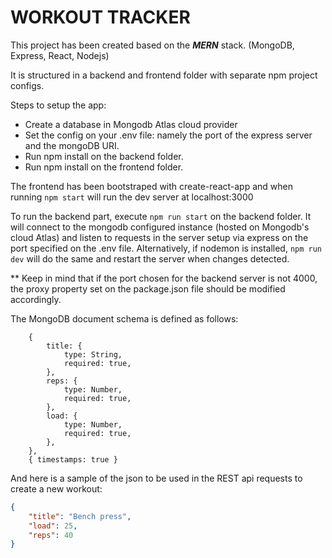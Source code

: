 # WORKOUT TRACKER

This project has been created based on the ***MERN*** stack. (MongoDB, Express, React, Nodejs)

It is structured in a backend and frontend folder with separate npm project configs.

Steps to setup the app:

 - Create a database in Mongodb Atlas cloud provider
 - Set the config on your .env file: namely the port of the express server and the mongoDB URI.
 - Run npm install on the backend folder.
 - Run npm install on the frontend folder.

The frontend has been bootstraped with create-react-app and when running `npm start` will run the dev server at localhost:3000

To run the backend part, execute `npm run start` on the backend folder. It will connect to the mongodb configured instance (hosted on Mongodb's cloud Atlas) and listen to requests in the server setup via express on the port specified on the .env file. Alternatively, if nodemon is installed, `npm run dev` will do the same and restart the server when changes detected.

** Keep in mind that if the port chosen for the backend server is not 4000, the proxy property set on the package.json file should be modified accordingly.

The MongoDB document schema is defined as follows:
```
    {
        title: {
            type: String,
            required: true,
        },
        reps: {
            type: Number,
            required: true,
        },
        load: {
            type: Number,
            required: true,
        },
    },
    { timestamps: true }
```

And here is a sample of the json to be used in the REST api requests to create a new workout:
```json
{
    "title": "Bench press",
    "load": 25,
    "reps": 40
}
```

